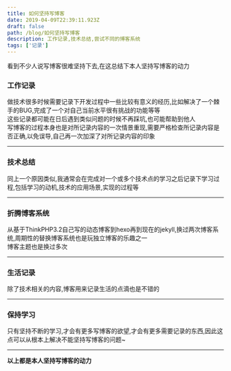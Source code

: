 ```yaml
---
title: 如何坚持写博客
date: 2019-04-09T22:39:11.923Z
draft: false
path: /blog/如何坚持写博客
description: 工作记录,技术总结,尝试不同的博客系统
tags: ['记录']
---
```


看到不少人说写博客很难坚持下去,在这总结下本人坚持写博客的动力  

### 工作记录

做技术很多时候需要记录下开发过程中一些比较有意义的经历,比如解决了一个棘手的BUG,完成了一个对自己当前水平很有挑战的功能等等  
这些记录都可能在日后遇到类似问题的时候不再踩坑,也可能帮助到他人  
写博客的过程本身也是对所记录内容的一次情景重现,需要严格检查所记录内容是否正确,以免误导,自己再一次加深了对所记录内容的印象  

---

### 技术总结

同上一个原因类似,我通常会在完成对一个或多个技术点的学习之后记录下学习过程,包括学习的动机,技术的应用场景,实现的过程等  

---

### 折腾博客系统

从基于ThinkPHP3.2自己写的动态博客到hexo再到现在的jekyll,换过两次博客系统,周期性的替换博客系统也是玩独立博客的乐趣之一  
博客主题也是换过多次  

---

### 生活记录

除了技术相关的内容,博客用来记录生活的点滴也是不错的  

---

### 保持学习

只有坚持不断的学习,才会有更多写博客的欲望,才会有更多需要记录的东西,因此这点可以从根本上解决不能坚持写博客的问题~  

---

**以上都是本人坚持写博客的动力**
